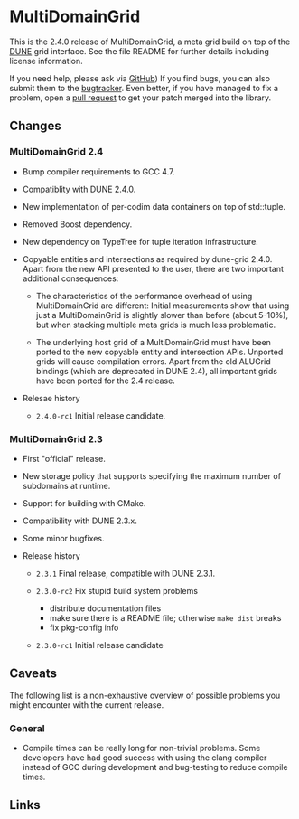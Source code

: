 MultiDomainGrid
===============

This is the 2.4.0 release of MultiDomainGrid, a meta grid build on top of the
[DUNE][1] grid interface. See the file README for further details including
license information.

If you need help, please ask via [GitHub][2]) If you find bugs, you can also
submit them to the [bugtracker][3]. Even better, if you have managed to fix a
problem, open a [pull request][4] to get your patch merged into the library.


Changes
-------


### MultiDomainGrid 2.4

* Bump compiler requirements to GCC 4.7.

* Compatiblity with DUNE 2.4.0.

* New implementation of per-codim data containers on top of std::tuple.

* Removed Boost dependency.

* New dependency on TypeTree for tuple iteration infrastructure.

* Copyable entities and intersections as required by dune-grid 2.4.0. Apart from
  the new API presented to the user, there are two important additional consequences:

  * The characteristics of the performance overhead of using MultiDomainGrid are different:
    Initial measurements show that using just a MultiDomainGrid is slightly slower than
    before (about 5-10%), but when stacking multiple meta grids is much less problematic.

  * The underlying host grid of a MultiDomainGrid must have been ported to the new copyable
    entity and intersection APIs. Unported grids will cause compilation errors. Apart from
    the old ALUGrid bindings (which are deprecated in DUNE 2.4), all important grids have
    been ported for the 2.4 release.

* Relesae history

  * `2.4.0-rc1` Initial release candidate.

### MultiDomainGrid 2.3

* First "official" release.

* New storage policy that supports specifying the maximum number of subdomains at runtime.

* Support for building with CMake.

* Compatibility with DUNE 2.3.x.

* Some minor bugfixes.

* Release history

  * `2.3.1` Final release, compatible with DUNE 2.3.1.

  * `2.3.0-rc2` Fix stupid build system problems
    * distribute documentation files
    * make sure there is a README file; otherwise `make dist` breaks
    * fix pkg-config info

  * `2.3.0-rc1` Initial release candidate


Caveats
-------

The following list is a non-exhaustive overview of possible problems you might
encounter with the current release.


### General

* Compile times can be really long for non-trivial problems. Some developers
  have had good success with using the clang compiler instead of GCC during
  development and bug-testing to reduce compile times.


Links
-----

[1]: http://dune-project.org
[2]: http://github.com/smuething/dune-multidomaingrid
[3]: https://github.com/smuething/dune-multidomaingrid/issues
[4]: https://github.com/smuething/dune-multidomaingrid/pulls

